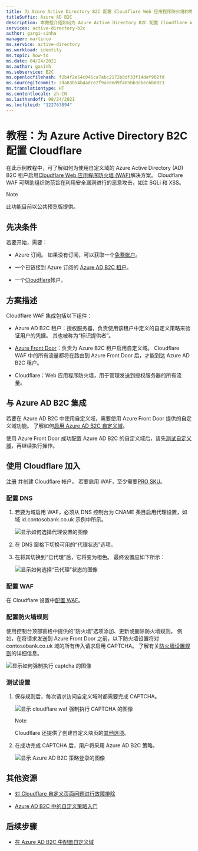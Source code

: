 ```yaml
---
title: 为 Azure Active Directory B2C 配置 Cloudflare Web 应用程序防火墙的教程
titleSuffix: Azure AD B2C
description: 本教程介绍如何为 Azure Active Directory B2C 配置 Cloudflare Web 应用程序防火墙，以保护应用程序免遭恶意攻击
services: active-directory-b2c
author: gargi-sinha
manager: martinco
ms.service: active-directory
ms.workload: identity
ms.topic: how-to
ms.date: 04/24/2021
ms.author: gasinh
ms.subservice: B2C
ms.openlocfilehash: f2b4f2e54c046ca7abc2172b8df33f14def902fd
ms.sourcegitcommit: 2da83b54b4adce2f9aeeed9f485bb3dbec6b8023
ms.translationtype: HT
ms.contentlocale: zh-CN
ms.lasthandoff: 08/24/2021
ms.locfileid: "122767894"
---
```

# <a name="tutorial-configure-cloudflare-with-azure-active-directory-b2c"></a>教程：为 Azure Active Directory B2C 配置 Cloudflare

在此示例教程中，可了解如何为使用自定义域的 Azure Active Directory (AD) B2C 租户启用[Cloudflare Web 应用程序防火墙 (WAF)](https://www.cloudflare.com/waf/)解决方案。 Cloudflare WAF 可帮助组织防范旨在利用安全漏洞进行的恶意攻击，如注 SQLi 和 XSS。

>[!NOTE]
>此功能目前以公共预览版提供。

## <a name="prerequisites"></a>先决条件

若要开始，需要：

- Azure 订阅。 如果没有订阅，可以获取一个[免费帐户](https://azure.microsoft.com/free/)。

- 一个已链接到 Azure 订阅的 [Azure AD B2C 租户](tutorial-create-tenant.md)。

- 一个[Cloudflare](https://dash.cloudflare.com/sign-up)帐户。

## <a name="scenario-description"></a>方案描述

Cloudflare WAF 集成包括以下组件：

- Azure AD B2C 租户：授权服务器，负责使用该租户中定义的自定义策略来验证用户的凭据。  其也被称为“标识提供者”。

- [Azure Front Door](../frontdoor/front-door-overview.md)：负责为 Azure B2C 租户启用自定义域。 Cloudflare WAF 中的所有流量都将在路由到 Azure Front Door 后，才能到达 Azure AD B2C 租户。

- Cloudflare：Web 应用程序防火墙，用于管理发送到授权服务器的所有流量。

## <a name="integrate-with-azure-ad-b2c"></a>与 Azure AD B2C 集成

若要在 Azure AD B2C 中使用自定义域，需要使用 Azure Front Door 提供的自定义域功能。 了解如何[启用 Azure AD B2C 自定义域](./custom-domain.md?pivots=b2c-user-flow)。  

使用 Azure Front Door 成功配置 Azure AD B2C 的自定义域后，请先[测试自定义域](./custom-domain.md?pivots=b2c-custom-policy#test-your-custom-domain)，再继续执行操作。  

## <a name="onboard-with-cloudflare"></a>使用 Cloudflare 加入

[注册](https://dash.cloudflare.com/sign-up) 并创建 Cloudflare 帐户。 若要启用 WAF，至少需要[PRO SKU](https://www.cloudflare.com/plans/)。

### <a name="configure-dns"></a>配置 DNS

1. 若要为域启用 WAF，必须从 DNS 控制台为 CNAME 条目启用代理设置，如域 id.contosobank.co.uk 示例中所示。

   ![显示如何选择代理设置的图像](./media/partner-cloudflare/select-proxy-settings.png)

1. 在 DNS 窗格下切换可用的“代理状态”选项。

1. 在将其切换到“已代理”后，它将变为橙色。 最终设置应如下所示：

   ![显示如何选择“已代理”状态的图像](./media/partner-cloudflare/select-proxied.png)

### <a name="configure-waf"></a>配置 WAF

在 Cloudflare 设置中[配置 WAF](https://www.cloudflare.com/waf/)。

### <a name="configure-firewall-rule"></a>配置防火墙规则

使用控制台顶部窗格中提供的“防火墙”选项添加、更新或删除防火墙规则。 例如，在将请求发送到 Azure Front Door 之前，以下防火墙设置将对 contosobank.co.uk 域的所有传入请求启用 CAPTCHA。 了解有关[防火墙设置规则](https://support.cloudflare.com/hc/articles/360016473712-Cloudflare-Firewall-Rules)的详细信息。

![显示如何强制执行 captcha 的图像](./media/partner-cloudflare/configure-firewall-rule.png)

### <a name="test-the-settings"></a>测试设置

1. 保存规则后，每次请求访问自定义域时都需要完成 CAPTCHA。

   ![显示 cloudflare waf 强制执行 CAPTCHA 的图像](./media/partner-cloudflare/enforce-captcha.png)

   > [!NOTE]
   > Cloudflare 还提供了创建自定义块页的[其他选项](https://support.cloudflare.com/hc/en-us/articles/200172706-Configuring-Custom-Pages-Error-and-Challenge-)。  

2. 在成功完成 CAPTCHA 后，用户将采用 Azure AD B2C 策略。

   ![显示 Azure AD B2C 策略登录的图像](./media/partner-cloudflare/azure-ad-b2c-policy.png)


## <a name="additional-resources"></a>其他资源

- [对 Cloudflare 自定义页面问题进行故障排除](https://support.cloudflare.com/hc/en-us/articles/200172706-Configuring-Custom-Pages-Error-and-Challenge-#5QWV2KVjLnaAQ8L4tjiguw)

- [Azure AD B2C 中的自定义策略入门](./tutorial-create-user-flows.md?pivots=b2c-custom-policy&tabs=applications)

## <a name="next-steps"></a>后续步骤 
 
- [在 Azure AD B2C 中配置自定义域](./custom-domain.md?pivots=b2c-user-flow)
